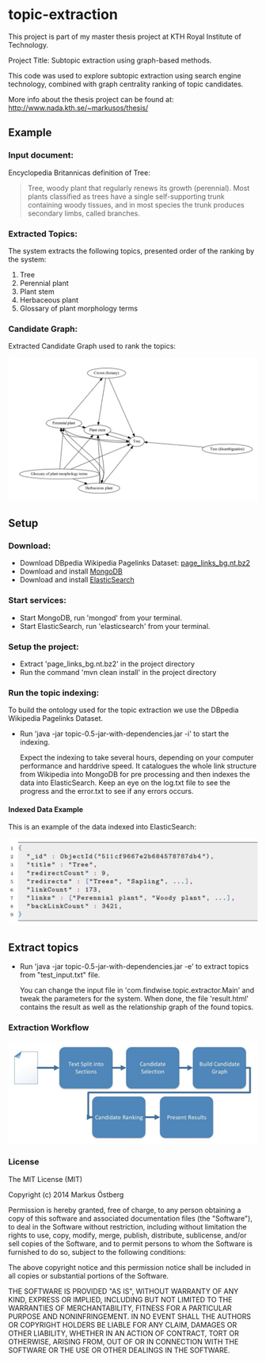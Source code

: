 # topic-extraction


This project is part of my master thesis project at KTH Royal Institute of Technology.

Project Title: Subtopic extraction using graph-based methods.

This code was used to explore subtopic extraction using search engine technology, combined with graph centrality ranking of topic candidates.

More info about the thesis project can be found at: http://www.nada.kth.se/~markusos/thesis/

## Example

### Input document:

Encyclopedia Britannicas definition of Tree:

> Tree, woody plant that regularly renews its growth (perennial).
> Most plants classified as trees have a single self-supporting trunk containing woody tissues,
> and in most species the trunk produces secondary limbs, called branches.

### Extracted Topics:

The system extracts the following topics, presented order of the ranking by the system:

1. Tree
2. Perennial plant
3. Plant stem
4. Herbaceous plant
5. Glossary of plant morphology terms

### Candidate Graph:

Extracted Candidate Graph used to rank the topics:

![example](docs/resultGraph.jpg)

## Setup

### Download:
- Download DBpedia Wikipedia Pagelinks Dataset: [page_links_bg.nt.bz2](http://data.dws.informatik.uni-mannheim.de/dbpedia/2014/bg/page_links_bg.nt.bz2)
- Download and install [MongoDB](http://www.mongodb.org/)
- Download and install [ElasticSearch](http://www.elasticsearch.org/)

### Start services:
- Start MongoDB, run 'mongod' from your terminal.
- Start ElasticSearch, run 'elasticsearch' from your terminal.

### Setup the project:
- Extract 'page_links_bg.nt.bz2' in the project directory
- Run the command 'mvn clean install' in the project directory

### Run the topic indexing:

To build the ontology used for the topic extraction we use the DBpedia Wikipedia Pagelinks Dataset.

- Run 'java -jar topic-0.5-jar-with-dependencies.jar -i' to start the indexing.

   Expect the indexing to take several hours, depending on your computer performance and harddrive speed.
   It catalogues the whole link structure from Wikipedia into MongoDB for pre processing and then indexes the data into ElasticSearch.
   Keep an eye on the log.txt file to see the progress and the error.txt to see if any errors occurs.

#### Indexed Data Example

This is an example of the data indexed into ElasticSearch:

![Indexed data](docs/indexedData.png)

## Extract topics

- Run 'java -jar topic-0.5-jar-with-dependencies.jar -e' to extract topics from "test_input.txt" file.

   You can change the input file in 'com.findwise.topic.extractor.Main' and tweak the parameters for the system.
   When done, the file 'result.html' contains the result as well as the relationship graph of the found topics.

### Extraction Workflow

![workflow](docs/workflow.jpg)

### License

The MIT License (MIT)

Copyright (c) 2014 Markus Östberg

Permission is hereby granted, free of charge, to any person obtaining a copy
of this software and associated documentation files (the "Software"), to deal
in the Software without restriction, including without limitation the rights
to use, copy, modify, merge, publish, distribute, sublicense, and/or sell
copies of the Software, and to permit persons to whom the Software is
furnished to do so, subject to the following conditions:

The above copyright notice and this permission notice shall be included in all
copies or substantial portions of the Software.

THE SOFTWARE IS PROVIDED "AS IS", WITHOUT WARRANTY OF ANY KIND, EXPRESS OR
IMPLIED, INCLUDING BUT NOT LIMITED TO THE WARRANTIES OF MERCHANTABILITY,
FITNESS FOR A PARTICULAR PURPOSE AND NONINFRINGEMENT. IN NO EVENT SHALL THE
AUTHORS OR COPYRIGHT HOLDERS BE LIABLE FOR ANY CLAIM, DAMAGES OR OTHER
LIABILITY, WHETHER IN AN ACTION OF CONTRACT, TORT OR OTHERWISE, ARISING FROM,
OUT OF OR IN CONNECTION WITH THE SOFTWARE OR THE USE OR OTHER DEALINGS IN THE
SOFTWARE.
